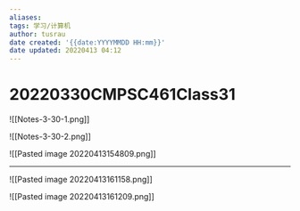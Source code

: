 ```yaml
---
aliases: 
tags: 学习/计算机
author: tusrau
date created: '{{date:YYYYMMDD HH:mm}}'
date updated: 20220413 04:12
---
```


# 20220330CMPSC461Class31

![[Notes-3-30-1.png]]

![[Notes-3-30-2.png]]

![[Pasted image 20220413154809.png]]

---
![[Pasted image 20220413161158.png]]

![[Pasted image 20220413161209.png]]
